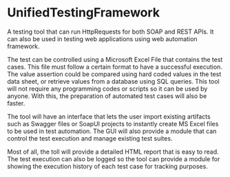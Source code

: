 # UnifiedTestingFramework
A testing tool that can run HttpRequests for both SOAP and REST APIs. It can also be used in testing web applications using web automation framework. 

The test can be controlled using a Microsoft Excel File that contains the test cases. This file must follow a certain format to have a successful execution.  The value assertion could be compared using hard coded values in the test data sheet, or retrieve values from a database using SQL queries.  This tool will not require any programming codes or scripts so it can be used by anyone. With this, the preparation of automated test cases will also be faster. 

The tool will have an interface that lets the user import existing artifacts such as Swagger files or SoapUI projects to instantly create MS Excel files to be used in test automation. The GUI will also provide a module that can control the test execution and manage existing test suites.

Most of all, the toll will provide a detailed HTML report that is easy to read. The test execution can also be logged so the tool can provide a module for showing the execution history of each test case for tracking purposes. 
